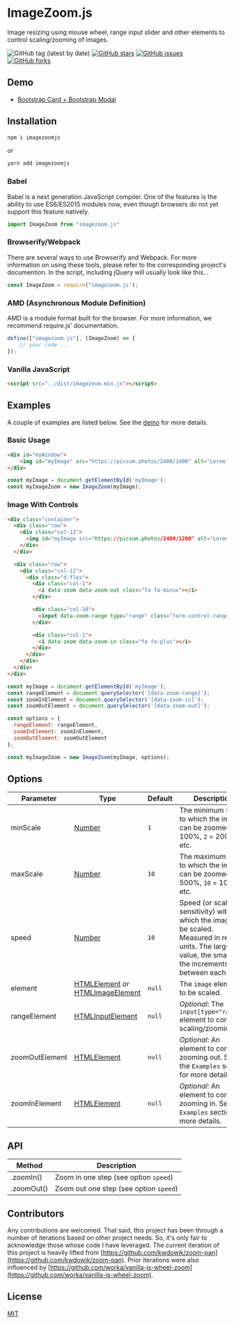 # ImageZoom.js

Image resizing using mouse wheel, range input slider and other elements to control scaling/zooming of images.

![GitHub tag (latest by date)](https://img.shields.io/github/v/tag/stevewithington/imagezoomjs)
[![GitHub stars](https://img.shields.io/github/stars/stevewithington/imagezoomjs)](https://github.com/stevewithington/imagezoomjs/stargazers)
[![GitHub issues](https://img.shields.io/github/issues/stevewithington/imagezoomjs)](https://github.com/stevewithington/imagezoomjs/issues)
[![GitHub forks](https://img.shields.io/github/forks/stevewithington/imagezoomjs)](https://github.com/stevewithington/imagezoomjs/network)

## Demo

* [Bootstrap Card + Bootstrap Modal](https://stevewithington.github.io/imagezoomjs/examples/index.html)

## Installation

```cmd
npm i imagezoomjs
```

or

```cmd
yarn add imagezoomjs
```

### Babel

Babel is a next generation JavaScript compiler. One of the features is the ability to use ES6/ES2015 modules now, even though browsers do not yet support this feature natively.

```javascript
import ImageZoom from "imagezoom.js"
```

### Browserify/Webpack

There are several ways to use Browserify and Webpack. For more information on using these tools, please refer to the corresponding project's documention. In the script, including jQuery will usually look like this...

```javascript
const ImageZoom = require("imagezoom.js");
```

### AMD (Asynchronous Module Definition)

AMD is a module format built for the browser. For more information, we recommend require.js' documentation.

```javascript
define(["imagezoom.js"], (ImageZoom) => {
    // your code ...
});
```

### Vanilla JavaScript

```html
<script src="../dist/imagezoom.min.js"></script>
```

## Examples

A couple of examples are listed below. See the [demo](https://stevewithington.github.io/imagezoomjs/examples/index.html) for more details.

### Basic Usage

```html
<div id="myWindow">
    <img id="myImage" src="https://picsum.photos/2400/1400" alt="Lorem Picsum" />
</div>
```

``` javascript
const myImage = document.getElementById('myImage');
const myImageZoom = new ImageZoom(myImage);
```

### Image With Controls

```html
<div class="container">
  <div class="row">
    <div class="col-12">
      <img id="myImage src="https://picsum.photos/2400/1200" alt="Lorem Picsum" />
    </div>
  </div>

  <div class="row">
    <div class="col-12">
      <div class="d-flex">
        <div class="col-1">
          <i data-zoom data-zoom-out class="fa fa-minus"></i>
        </div>

        <div class="col-10">
          <input data-zoom-range type="range" class="form-control-range">
        </div>

        <div class="col-1">
          <i data-zoom data-zoom-in class="fa fa-plus"></i>
        </div>
      </div>
    </div>
  </div>
</div>
```

```javascript
const myImage = document.getElementById('myImage');
const rangeElement = document.querySelector('[data-zoom-range]');
const zoomInElement = document.querySelector('[data-zoom-in]');
const zoomOutElement = document.querySelector('[data-zoom-out]');

const options = {
  rangeElement: rangeElement,
  zoomInElement: zoomInElement,
  zoomOutElement: zoomOutElement
};

const myImageZoom = new ImageZoom(myImage, options);
```

## Options

| Parameter | Type | Default | Description |
|---|---|---|---|
| minScale       | [Number](https://developer.mozilla.org/en-US/docs/Web/JavaScript/Reference/Global_Objects/Number)          | `1`    | The minimum scale to which the image can be zoomed. `1` = 100%, `2` = 200%, etc. |
| maxScale       | [Number](https://developer.mozilla.org/en-US/docs/Web/JavaScript/Reference/Global_Objects/Number)          | `10`   | The maximum scale to which the image can be zoomed. `5` = 500%, `10` = 1000%, etc.  |
| speed          | [Number](https://developer.mozilla.org/en-US/docs/Web/JavaScript/Reference/Global_Objects/Number)           | `10`   | Speed (or scale sensitivity) with which the image will be scaled. Measured in relative units. The larger the value, the smaller the increments between each step. |
| element        | [HTMLElement](https://developer.mozilla.org/en-US/docs/Web/API/HTMLElement) _or_ [HTMLImageElement](https://developer.mozilla.org/en-US/docs/Web/API/HTMLImageElement)     | `null` | The `image` element to be scaled. |
| rangeElement   | [HTMLInputElement](https://developer.mozilla.org/en-US/docs/Web/API/HTMLInputElement) | `null` | _Optional_: The `input[type="range"]` element to control scaling/zooming. |
| zoomOutElement | [HTMLElement](https://developer.mozilla.org/en-US/docs/Web/API/HTMLElement)       | `null` | _Optional_: An element to control zooming out. See the `Examples` section for more details. |
| zoomInElement  | [HTMLElement](https://developer.mozilla.org/en-US/docs/Web/API/HTMLElement)      | `null` | _Optional_:  An element to control zooming in. See the `Examples` section for more details. |

## API

| Method      | Description                               |
|-------------|-------------------------------------------|
| .zoomIn()   | Zoom in one step (see option `speed`)     |
| .zoomOut()  | Zoom out one step (see option `speed`)    |

## Contributors

Any contributions are welcomed. That said, this project has been through a number of iterations based on other project needs. So, it's only fair to acknowledge those whose code I have leveraged. The current iteration of this project is heavily lifted from [https://github.com/kwdowik/zoom-pan](https://github.com/kwdowik/zoom-pan). Prior iterations were also influenced by [https://github.com/worka/vanilla-js-wheel-zoom](https://github.com/worka/vanilla-js-wheel-zoom).

## License

[MIT](LICENSE.md)
